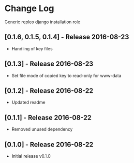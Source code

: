 # Change Log
Generic repleo django installation role

## [0.1.6, 0.1.5, 0.1.4] - Release 2016-08-23

* Handling of key files

## [0.1.3] - Release 2016-08-23

* Set file mode of copied key to read-only for www-data

## [0.1.2] - Release 2016-08-22

* Updated readme

## [0.1.1] - Release 2016-08-22

* Removed unused dependency

## [0.1.0] - Release 2016-08-22

* Initial release v0.1.0
